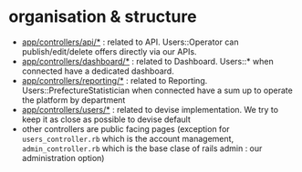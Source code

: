 # organisation & structure

* [app/controllers/api/*](https://github.com/betagouv/monstage/tree/master/app/controllers/api) : related to API. Users::Operator can publish/edit/delete offers directly via our APIs.
* [app/controllers/dashboard/*](https://github.com/betagouv/monstage/tree/master/app/controllers/dashboard) : related to Dashboard. Users::* when connected have a dedicated dashboard.
* [app/controllers/reporting/*](https://github.com/betagouv/monstage/tree/master/app/controllers/reporting) : related to Reporting. Users::PrefectureStatistician when connected have a sum up to operate the platform by department
* [app/controllers/users/*](https://github.com/betagouv/monstage/tree/master/app/controllers/users) : related to devise implementation. We try to keep it as close as possible to devise default
* other controllers are public facing pages (exception for `users_controller.rb` which is the account management, `admin_controller.rb` which is the base clase of rails admin : our administration option)
